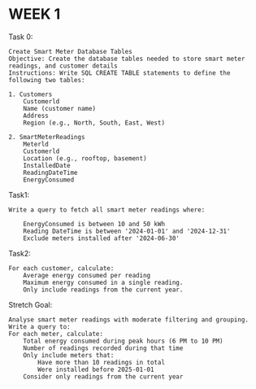 # WEEK 1

Task 0: 
    
    Create Smart Meter Database Tables
    Objective: Create the database tables needed to store smart meter readings, and customer details
    Instructions: Write SQL CREATE TABLE statements to define the following two tables:
        
    1. Customers
        Customerld
        Name (customer name)
        Address
        Region (e.g., North, South, East, West)

    2. SmartMeterReadings
        Meterld
        Customerld
        Location (e.g., rooftop, basement)
        InstalledDate
        ReadingDateTime
        EnergyConsumed

Task1:
    
    Write a query to fetch all smart meter readings where:
        
        EnergyConsumed is between 10 and 50 kWh
        Reading DateTime is between '2024-01-01' and '2024-12-31'
        Exclude meters installed after '2024-06-30'

Task2:
    
    For each customer, calculate:
        Average energy consumed per reading
        Maximum energy consumed in a single reading.
        Only include readings from the current year.

Stretch Goal:

    Analyse smart meter readings with moderate filtering and grouping. Write a query to:
    For each meter, calculate:
        Total energy consumed during peak hours (6 PM to 10 PM)
        Number of readings recorded during that time
        Only include meters that:
            Have more than 10 readings in total
            Were installed before 2025-01-01
        Consider only readings from the current year